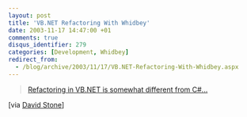 ```yaml
---
layout: post
title: 'VB.NET Refactoring With Whidbey'
date: 2003-11-17 14:47:00 +01
comments: true
disqus_identifier: 279
categories: [Development, Whidbey]
redirect_from:
  - /blog/archive/2003/11/17/VB.NET-Refactoring-With-Whidbey.aspx
---
```


> [Refactoring in VB.NET is somewhat different from C\#...](http://www16.brinkster.com/messydesk/db/refactvb.asp)

[via [David Stone](http://weblogs.asp.net/dstone/posts/38007.aspx)]